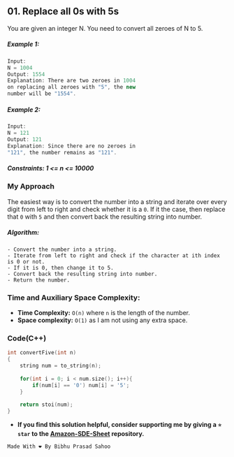 ## 01. Replace all 0s with 5s

You are given an integer N. You need to convert all zeroes of N to 5.

##### Example 1:
``` cpp
Input:
N = 1004
Output: 1554
Explanation: There are two zeroes in 1004
on replacing all zeroes with "5", the new
number will be "1554".
```

##### Example 2:
``` cpp
Input:
N = 121
Output: 121
Explanation: Since there are no zeroes in
"121", the number remains as "121".
```

##### Constraints: 1 <= n <= 10000

### My Approach

The easiest way is to convert the number into a string and iterate over every digit from left to right and check whether it is a `0`. If it the case, then replace that `0` with `5` and then convert back the resulting string into number.

##### Algorithm:

    - Convert the number into a string.
    - Iterate from left to right and check if the character at ith index is 0 or not.
    - If it is 0, then change it to 5.
    - Convert back the resulting string into number.
    - Return the number.

### Time and Auxiliary Space Complexity:

- **Time Complexity:** `O(n)` where `n` is the length of the number.
- **Space complexity:** `O(1)` as I am not using any extra space.

### Code(C++)

```cpp
int convertFive(int n)
{
    string num = to_string(n);
    
    for(int i = 0; i < num.size(); i++){
        if(num[i] == '0') num[i] = '5';
    }
    
    return stoi(num);
}
```

- **If you find this solution helpful, consider supporting me by giving a `⭐ star` to the [Amazon-SDE-Sheet](https://github.com/Bibhuprasad740/Amazon-SDE-Sheet) repository.**

 ```cpp
 Made With ❤️ By Bibhu Prasad Sahoo
 ``` 
